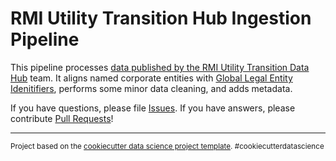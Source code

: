 RMI Utility Transition Hub Ingestion Pipeline
==============================
This pipeline processes [data published by the RMI Utility Transition Data Hub](https://utilitytransitionhub.rmi.org/data-download/) team.  It aligns named corporate entities with [Global Legal Entity Idenitifiers](https://www.gleif.org/en), performs some minor data cleaning, and adds metadata.

If you have questions, please file [Issues](https://github.com/os-climate/itr-data-pipeline/issues).  If you have answers, please contribute [Pull Requests](https://github.com/os-climate/itr-data-pipeline/pulls)!

--------

<p><small>Project based on the <a target="_blank" href="https://drivendata.github.io/cookiecutter-data-science/">cookiecutter data science project template</a>. #cookiecutterdatascience</small></p>
